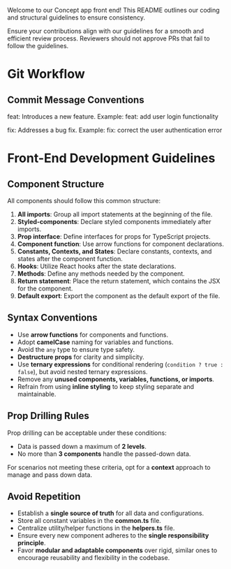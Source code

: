 

Welcome to our Concept app front end! This README outlines our coding and structural guidelines to ensure consistency.


Ensure your contributions align with our guidelines for a smooth and efficient review process. Reviewers should not approve PRs that fail to follow the guidelines. 

# Git Workflow
## Commit Message Conventions

feat: Introduces a new feature.
Example: feat: add user login functionality

fix: Addresses a bug fix.
Example: fix: correct the user authentication error

# Front-End Development Guidelines

## Component Structure

All components should follow this common structure:

1. **All imports**: Group all import statements at the beginning of the file.
2. **Styled-components**: Declare styled components immediately after imports.
3. **Prop interface**: Define interfaces for props for TypeScript projects.
4. **Component function**: Use arrow functions for component declarations.
5. **Constants, Contexts, and States**: Declare constants, contexts, and states after the component function.
6. **Hooks**: Utilize React hooks after the state declarations.
7. **Methods**: Define any methods needed by the component.
8. **Return statement**: Place the return statement, which contains the JSX for the component.
9. **Default export**: Export the component as the default export of the file.

## Syntax Conventions

- Use **arrow functions** for components and functions.
- Adopt **camelCase** naming for variables and functions.
- Avoid the `any` type to ensure type safety.
- **Destructure props** for clarity and simplicity.
- Use **ternary expressions** for conditional rendering (`condition ? true : false`), but avoid nested ternary expressions.
- Remove any **unused components, variables, functions, or imports**.
- Refrain from using **inline styling** to keep styling separate and maintainable.

## Prop Drilling Rules

Prop drilling can be acceptable under these conditions:

- Data is passed down a maximum of **2 levels**.
- No more than **3 components** handle the passed-down data.

For scenarios not meeting these criteria, opt for a **context** approach to manage and pass down data.

## Avoid Repetition

- Establish a **single source of truth** for all data and configurations.
- Store all constant variables in the **common.ts** file.
- Centralize utility/helper functions in the **helpers.ts** file.
- Ensure every new component adheres to the **single responsibility principle**.
- Favor **modular and adaptable components** over rigid, similar ones to encourage reusability and flexibility in the codebase.